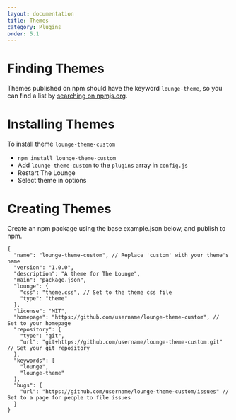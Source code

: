 ```yaml
---
layout: documentation
title: Themes
category: Plugins
order: 5.1
---
```


# Finding Themes

Themes published on npm should have the keyword `lounge-theme`, so you can find a list by [searching on npmjs.org](https://www.npmjs.com/search?q=keywords%3Alounge-theme).

# Installing Themes

To install theme `lounge-theme-custom`

* `npm install lounge-theme-custom`
* Add `lounge-theme-custom` to the `plugins` array in `config.js`
* Restart The Lounge
* Select theme in options

# Creating Themes

Create an npm package using the base example.json below, and publish to npm.

```
{
  "name": "lounge-theme-custom", // Replace 'custom' with your theme's name
  "version": "1.0.0",
  "description": "A theme for The Lounge",
  "main": "package.json",
  "lounge": {
    "css": "theme.css", // Set to the theme css file
    "type": "theme"
  },
  "license": "MIT",
  "homepage": "https://github.com/username/lounge-theme-custom", // Set to your homepage
  "repository": {
    "type": "git",
    "url": "git+https://github.com/username/lounge-theme-custom.git" // Set your git repository
  },
  "keywords": [
    "lounge",
    "lounge-theme"
  ],
  "bugs": {
    "url": "https://github.com/username/lounge-theme-custom/issues" // Set to a page for people to file issues
  }
}
```